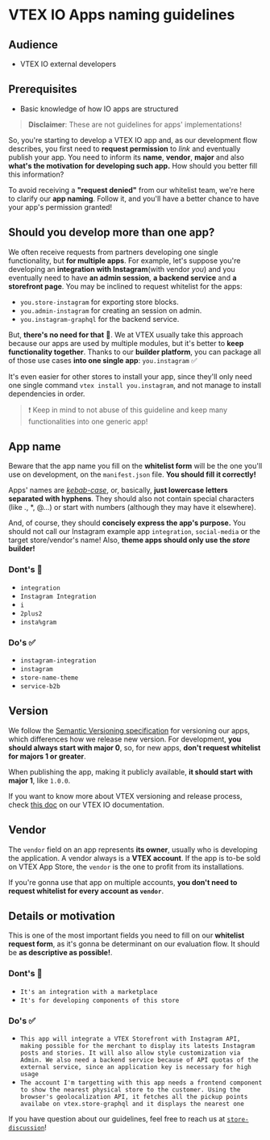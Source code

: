 # VTEX IO Apps naming guidelines

## Audience
- VTEX IO external developers

## Prerequisites
- Basic knowledge of how IO apps are structured

> **Disclaimer**: These are not guidelines for apps' implementations!

So, you're starting to develop a VTEX IO app and, as our development flow describes, you first need to **request permission** to *link* and eventually publish your app. You need to inform its **name**, **vendor**, **major** and also **what's the motivation for developing such app.** How should you better fill this information?

To avoid receiving a **"request denied"** from our whitelist team, we're here to clarify our **app naming**. Follow it, and you'll have a better chance to have your app's permission granted!

## Should you develop more than one app?

We often receive requests from partners developing one single functionality, but **for multiple apps**. For example, let's suppose you're developing an **integration with Instagram**(with vendor *you*) and you eventually need to have **an admin session**, **a backend service** and **a storefront page**. You may be inclined to request whitelist for the apps:

- `you.store-instagram` for exporting store blocks.
- `you.admin-instagram` for creating an session on admin.
- `you.instagram-graphql` for the backend service.

But, **there's no need for that** :no_entry_sign:. We at VTEX usually take this approach because our apps are used by multiple modules, but it's better to **keep functionality together**. Thanks to our **builder platform**, you can package all of those use cases **into one single app**:  `you.instagram` :white_check_mark:

It's even easier for other stores to install your app, since they'll only need one single command `vtex install you.instagram`, and not manage to install dependencies in order.

>  :heavy_exclamation_mark: Keep in mind to not abuse of this guideline and keep many functionalities into one generic app!

## App name

Beware that the app name you fill on the **whitelist form** will be the one you'll use on development, on the `manifest.json` file. **You should fill it correctly!**

Apps' names are *[kebab-case](https://en.wiktionary.org/wiki/kebab_case)*, or, basically, **just lowercase letters separated with hyphens**. They should also not contain special characters (like ., *, @...) or start with numbers (although they may have it elsewhere). 

And, of course, they should **concisely express the app's  purpose.** You should not call our Instagram example app `integration`, `social-media` or the target store/vendor's name! Also, **theme apps should only use the _store_ builder!**

### Dont's :no_entry_sign:
- `integration`
- `Instagram Integration`
- `i`
- `2plus2`
- `insta%gram`

### Do's :white_check_mark:
- `instagram-integration`
- `instagram`
- `store-name-theme`
- `service-b2b`


## Version

We follow the [Semantic Versioning specification](https://semver.org/) for versioning our apps, which differences how we release new version. For development, **you should always start with major 0**, so, for new apps, **don't request whitelist for majors 1 or greater**.

When publishing the app, making it publicly available, **it should start with major 1**, like `1.0.0`.

If you want to know more about VTEX versioning and release process, check [this doc](https://vtex.io/docs/recipes/development/releasing-a-new-app-version/) on our VTEX IO documentation.

## Vendor

The `vendor` field on an app represents **its owner**, usually who is developing the application. A vendor always is a **VTEX account**. If the app is to-be sold on VTEX App Store, the `vendor` is the one to profit from its installations.

If you're gonna use that app on multiple accounts, **you don't need to request whitelist for every account as `vendor`**. 

## Details or motivation

This is one of the most important fields you need to fill on our **whitelist request form**, as it's gonna be determinant on our evaluation flow. It should be **as descriptive as possible!**.

### Dont's :no_entry_sign:
- `It's an integration with a marketplace`
- `It's for developing components of this store`

### Do's :white_check_mark:
- `This app will integrate a VTEX Storefront with Instagram API, making possible for the merchant to display its latests Instagram posts and stories. It will also allow style customization via Admin. We also need a backend service because of API quotas of the external service, since an application key is necessary for high usage`
- `The account I'm targetting with this app needs a frontend component to show the nearest physical store to the customer. Using the browser's geolocalization API, it fetches all the pickup points availabe on vtex.store-graphql and it displays the nearest one`

If you have question about our guidelines, feel free to reach us at [`store-discussion`](http://github.com/vtex-apps/store-discussion/)!
